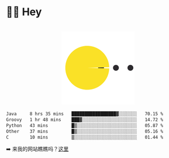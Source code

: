 
# 👋🏻 Hey
<div align="center">
	<br>
	<img src="https://raw.githubusercontent.com/Aniket965/Aniket965/master/pacman.svg?sanitize=true" width="200" height="200">
	<br>
</div>

<!--START_SECTION:waka-->
```text
Java     8 hrs 35 mins   █████████████████▓░░░░░░░   70.15 % 
Groovy   1 hr 48 mins    ███▓░░░░░░░░░░░░░░░░░░░░░   14.72 % 
Python   43 mins         █▒░░░░░░░░░░░░░░░░░░░░░░░   05.87 % 
Other    37 mins         █▒░░░░░░░░░░░░░░░░░░░░░░░   05.16 % 
C        10 mins         ▒░░░░░░░░░░░░░░░░░░░░░░░░   01.44 % 
```
<!--END_SECTION:waka-->

 ➡️  来我的网站瞧瞧吗？[这里](https://www.shaolongfei.com)
